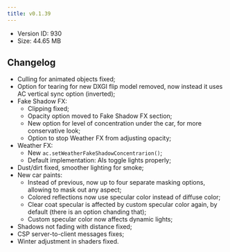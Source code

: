 ```yaml
---
title: v0.1.39
---
```


*   Version ID: 930
*   Size: 44.65 MB

## Changelog

*   Culling for animated objects fixed;
*   Option for tearing for new DXGI flip model removed, now instead it uses AC vertical sync option (inverted);
*   Fake Shadow FX:
    *   Clipping fixed;
    *   Opacity option moved to Fake Shadow FX section;
    *   New option for level of concentration under the car, for more conservative look;
    *   Option to stop Weather FX from adjusting opacity;
*   Weather FX:
    *   New `ac.setWeatherFakeShadowConcentrarion()`;
    *   Default implementation: AIs toggle lights properly;
*   Dust/dirt fixed, smoother lighting for smoke;
*   New car paints:
    *   Instead of previous, now up to four separate masking options, allowing to mask out any aspect;
    *   Colored reflections now use specular color instead of diffuse color;
    *   Clear coat specular is affected by custom specular color again, by default (there is an option chanding that);
    *   Custom specular color now affects dynamic lights;
*   Shadows not fading with distance fixed;
*   CSP server-to-client messages fixes;
*   Winter adjustment in shaders fixed.

